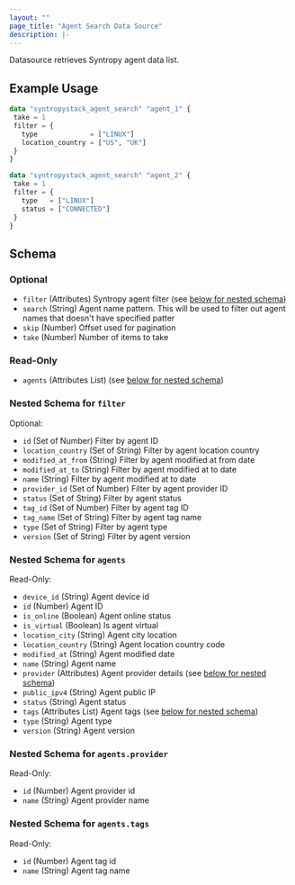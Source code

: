 ```yaml
---
layout: ""
page_title: "Agent Search Data Source"
description: |-
---
```


Datasource retrieves Syntropy agent data list.

## Example Usage
 ```terraform
data "syntropystack_agent_search" "agent_1" {
  take = 1
  filter = {
    type             = ["LINUX"]
    location_country = ["US", "UK"]
  }
}

data "syntropystack_agent_search" "agent_2" {
  take = 1
  filter = {
    type   = ["LINUX"]
    status = ["CONNECTED"]
  }
}
```

 <!-- schema generated by tfplugindocs -->
## Schema

### Optional

- `filter` (Attributes) Syntropy agent filter (see [below for nested schema](#nestedatt--filter))
- `search` (String) Agent name pattern. This will be used to filter out agent names that doesn't have specified patter
- `skip` (Number) Offset used for pagination
- `take` (Number) Number of items to take

### Read-Only

- `agents` (Attributes List) (see [below for nested schema](#nestedatt--agents))

<a id="nestedatt--filter"></a>
### Nested Schema for `filter`

Optional:

- `id` (Set of Number) Filter by agent ID
- `location_country` (Set of String) Filter by agent location country
- `modified_at_from` (String) Filter by agent modified at from date
- `modified_at_to` (String) Filter by agent modified at to date
- `name` (String) Filter by agent modified at to date
- `provider_id` (Set of Number) Filter by agent provider ID
- `status` (Set of String) Filter by agent status
- `tag_id` (Set of Number) Filter by agent tag ID
- `tag_name` (Set of String) Filter by agent tag name
- `type` (Set of String) Filter by agent type
- `version` (Set of String) Filter by agent version


<a id="nestedatt--agents"></a>
### Nested Schema for `agents`

Read-Only:

- `device_id` (String) Agent device id
- `id` (Number) Agent ID
- `is_online` (Boolean) Agent online status
- `is_virtual` (Boolean) Is agent virtual
- `location_city` (String) Agent city location
- `location_country` (String) Agent location country code
- `modified_at` (String) Agent modified date
- `name` (String) Agent name
- `provider` (Attributes) Agent provider details (see [below for nested schema](#nestedatt--agents--provider))
- `public_ipv4` (String) Agent public IP
- `status` (String) Agent status
- `tags` (Attributes List) Agent tags (see [below for nested schema](#nestedatt--agents--tags))
- `type` (String) Agent type
- `version` (String) Agent version

<a id="nestedatt--agents--provider"></a>
### Nested Schema for `agents.provider`

Read-Only:

- `id` (Number) Agent provider id
- `name` (String) Agent provider name


<a id="nestedatt--agents--tags"></a>
### Nested Schema for `agents.tags`

Read-Only:

- `id` (Number) Agent tag id
- `name` (String) Agent tag name



